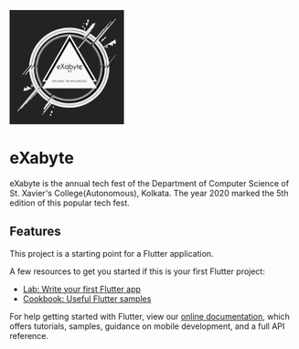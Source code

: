 <p><a href="http://exabyte.sxccal.edu/"><img src="https://github.com/neil-dev/exabyte/blob/master/assets/images/splash_icon.png" height="200" width=200"/></a></p>
  
# eXabyte

eXabyte is the annual tech fest of the Department of Computer Science of St. Xavier's College(Autonomous), Kolkata. The year 2020 marked the 5th edition of this popular tech fest. 

## Features

This project is a starting point for a Flutter application.

A few resources to get you started if this is your first Flutter project:

- [Lab: Write your first Flutter app](https://flutter.dev/docs/get-started/codelab)
- [Cookbook: Useful Flutter samples](https://flutter.dev/docs/cookbook)

For help getting started with Flutter, view our
[online documentation](https://flutter.dev/docs), which offers tutorials,
samples, guidance on mobile development, and a full API reference.
